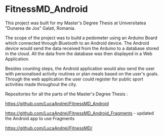 # FitnessMD_Android
This project was built for my Master's Degree Thesis at Universitatea "Dunarea de Jos" Galati, Romania.

The scope of the project was to build a pedometer using an Arduino Board which connected through Bluetooth to an Android device.
The Android device would send the data received from the Arduino to a database stored in the cloud.
All the data from the database was then displayed in a Web Application.

Besides counting steps, the Android application would also send the user with personalised activity routines or plan meals based on the user's goals.
Through the web application the user could register for public sport activities made throughout the city.

Repositories for all the parts of the Master's Degree Thesis :

https://github.com/LucaAndrei/FitnessMD_Android

https://github.com/LucaAndrei/FitnessMD_Android_Fragments - updated the Android app to use Fragments

https://github.com/LucaAndrei/FitnessMD/
